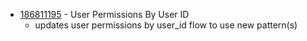 - [186811195](https://www.pivotaltracker.com/story/show/186811195) - User Permissions By User ID
  - updates user permissions by user_id flow to use new pattern(s)

